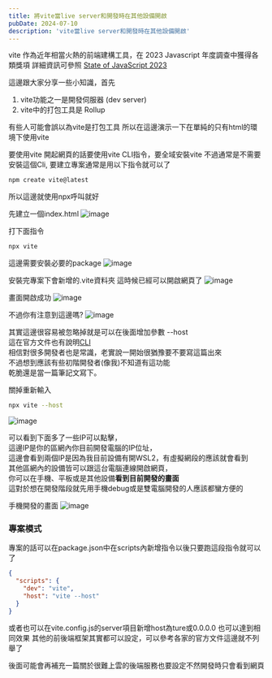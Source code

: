 ```yaml
---
title: 將vite當live server和開發時在其他設備開啟
pubDate: 2024-07-10
description: 'vite當live server和開發時在其他設備開啟'
---
```


vite 作為近年相當火熱的前端建構工具，在 2023 Javascript 年度調查中獲得各類獎項
詳細資訊可參照 [State of JavaScript 2023](https://2023.stateofjs.com/en-US/)

這邊跟大家分享一些小知識，首先

1. vite功能之一是開發伺服器 (dev server)
2. vite中的打包工具是 Rollup

有些人可能會誤以為vite是打包工具
所以在這邊演示一下在單純的只有html的環境下使用vite

要使用vite 開起網頁的話要使用vite CLI指令，要全域安裝vite
不過通常是不需要安裝這個Cli, 要建立專案通常是用以下指令就可以了

```sh
npm create vite@latest
```

所以這邊就使用npx呼叫就好

先建立一個index.html
![image](https://github.com/Gingene/astro-portfolio/blob/main/public/vite-post/vite1.png?raw=true)

打下面指令

```sh
npx vite
```

這邊需要安裝必要的package
![image](https://github.com/Gingene/astro-portfolio/blob/main/public/vite-post/vite3.png?raw=true)

安裝完專案下會新增的.vite資料夾
這時候已經可以開啟網頁了
![image](https://github.com/Gingene/astro-portfolio/blob/main/public/vite-post/vite4.png?raw=true)

畫面開啟成功
![image](https://github.com/Gingene/astro-portfolio/blob/main/public/vite-post/vite5.png?raw=true)

不過你有注意到這邊嗎?
![image](https://github.com/Gingene/astro-portfolio/blob/main/public/vite-post/vite-host.jpg?raw=true)

其實這邊很容易被忽略掉就是可以在後面增加參數 --host  
這在官方文件也有說明[CLI](https://vitejs.dev/guide/cli.html)  
相信對很多開發者也是常識，老實說一開始很猶豫要不要寫這篇出來  
不過想到應該有些初階開發者(像我)不知道有這功能  
乾脆還是當一篇筆記文寫下。

關掉重新輸入

```sh
npx vite --host
```

![image](https://github.com/Gingene/astro-portfolio/blob/main/public/vite-post/vite-network.png?raw=true)

可以看到下面多了一些IP可以點擊，  
這邊IP是你的區網內你目前開發電腦的IP位址，  
這邊會看到兩個IP是因為我目前設備有開WSL2，有虛擬網段的應該就會看到  
其他區網內的設備皆可以跟這台電腦連線開啟網頁，  
你可以在手機、平板或是其他設備**看到目前開發的畫面**  
這對於想在開發階段就先用手機debug或是雙電腦開發的人應該都蠻方便的

手機開發的畫面
![image](https://github.com/Gingene/astro-portfolio/blob/main/public/vite-post/vite-mobile1.png?raw=true)

### 專案模式

專案的話可以在package.json中在scripts內新增指令以後只要跑這段指令就可以了

```json
{
  "scripts": {
    "dev": "vite",
    "host": "vite --host"
  }
}
```

或者也可以在vite.config.js的server項目新增host為ture或0.0.0.0 也可以達到相同效果
其他的前後端框架其實都可以設定，可以參考各家的官方文件這邊就不列舉了

後面可能會再補充一篇關於很難上雲的後端服務也要設定不然開發時只會看到網頁
